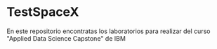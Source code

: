 # TestSpaceX

En este repositorio encontratas  los laboratorios  para realizar del curso  "Applied Data Science Capstone" de IBM
